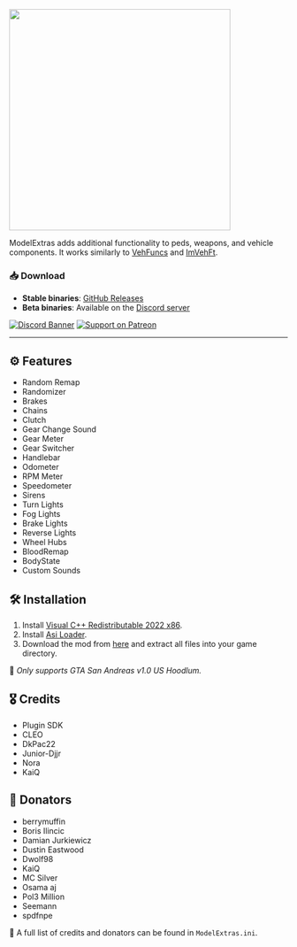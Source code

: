 <img src="https://github.com/user-grinch/ModelExtras/blob/main/resource/ModelExtras.png" width="400" align="center">


ModelExtras adds additional functionality to peds, weapons, and vehicle components. It works similarly to [VehFuncs](https://gtaforums.com/topic/904475-vehfuncs/) and [ImVehFt](https://gtaforums.com/topic/528175-improved-vehicle-features/).

### 📥 Download
- **Stable binaries**: [GitHub Releases](https://github.com/user-grinch/ModelExtras/releases)
- **Beta binaries**: Available on the [Discord server](https://discord.gg/AduJVdyqCD)

[![Discord Banner](https://discordapp.com/api/guilds/689515979847237649/widget.png?style=banner2)](https://discord.gg/AduJVdyqCD)
[![Support on Patreon](https://github.com/user-attachments/assets/e6aa195c-e93a-41a9-8b14-2788bed2d7d1)](https://www.patreon.com/grinch_)

---

## ⚙️ Features
- Random Remap
- Randomizer
- Brakes
- Chains
- Clutch
- Gear Change Sound
- Gear Meter
- Gear Switcher
- Handlebar
- Odometer
- RPM Meter
- Speedometer
- Sirens
- Turn Lights
- Fog Lights
- Brake Lights
- Reverse Lights
- Wheel Hubs
- BloodRemap
- BodyState
- Custom Sounds

## 🛠 Installation
1. Install [Visual C++ Redistributable 2022 x86](https://aka.ms/vs/17/release/vc_redist.x86.exe).
2. Install [Asi Loader](https://www.gtagarage.com/mods/show.php?id=21709).
3. Download the mod from [here](https://github.com/user-grinch/ModelExtras/releases) and extract all files into your game directory.

🚨 *Only supports GTA San Andreas v1.0 US Hoodlum.*

## 🎖 Credits
- Plugin SDK
- CLEO
- DkPac22
- Junior-Djjr
- Nora
- KaiQ

## 💖 Donators
- berrymuffin
- Boris Ilincic
- Damian Jurkiewicz
- Dustin Eastwood
- Dwolf98
- KaiQ
- MC Silver
- Osama aj
- Pol3 Million
- Seemann
- spdfnpe

📜 A full list of credits and donators can be found in `ModelExtras.ini`.